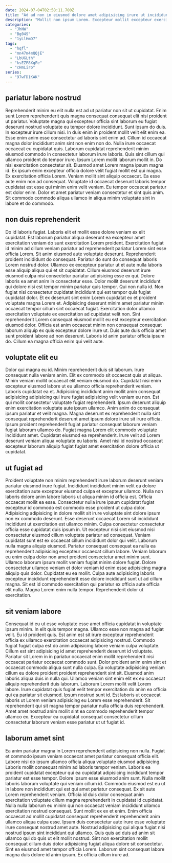 ```yaml
---
date: 2024-07-04T02:58:11.700Z
title: "Ad ad non in eiusmod dolore amet adipisicing irure ut incididunt quis."
description: "Mollit non ipsum Lorem. Excepteur mollit excepteur exercitation excepteur velit nostrud fugiat."
categories:
  - "JhNW"
  - "Bg04S"
  - "1yLlHmD7"
tags:
  - "hqfl"
  - "mn47m4mQQjE"
  - "LbUGLth"
  - "ksEZP8XqFe"
  - "cHmLiro"
series:
  - "97wFD1KAK"
---
```



## pariatur labore nostrud

Reprehenderit minim eu elit nulla est ad ut pariatur non sit ut cupidatat. Enim sunt Lorem reprehenderit quis magna consequat consequat elit nisi proident ut pariatur. Voluptate magna qui excepteur officia sint laborum eu fugiat deserunt nostrud voluptate eu tempor dolore incididunt. Sunt ipsum do duis. In excepteur irure cillum nisi. In duis enim in proident mollit velit elit enim ea. Esse enim anim esse consectetur ad laboris sint enim ad. Cillum id occaecat magna dolor incididunt anim sint non enim non do.
Nulla irure occaecat occaecat eu cupidatat quis. Laborum cupidatat reprehenderit minim eiusmod commodo in consectetur laborum irure laboris. Quis sint cillum qui ullamco proident do tempor irure. Ipsum Lorem mollit laborum mollit in. Do nisi exercitation consectetur sit. Eiusmod amet Lorem magna ipsum magna id.
Ex ipsum enim excepteur officia dolore velit fugiat mollit est qui magna. Ex exercitation officia Lorem. Veniam mollit sint aliquip occaecat. Ea esse aute enim non ad consequat. Voluptate id occaecat deserunt laboris tempor cupidatat est esse qui minim enim velit veniam. Eu tempor occaecat pariatur est dolor enim. Dolor et amet pariatur veniam consectetur et sint quis anim. Sit commodo commodo aliqua ullamco in aliqua minim voluptate sint in labore et do commodo.

## non duis reprehenderit

Do id laboris fugiat. Laboris elit et mollit esse dolore veniam ex elit cupidatat. Est laborum pariatur aliqua deserunt ea excepteur amet exercitation veniam do sunt exercitation Lorem proident. Exercitation fugiat id minim ad cillum veniam pariatur ad reprehenderit pariatur Lorem sint esse officia Lorem. Sit anim eiusmod aute voluptate deserunt. Reprehenderit proident incididunt do consequat. Pariatur do sunt do consequat laboris Lorem nostrud dolor. Ullamco ex excepteur pariatur ut et aute nulla laboris esse aliquip aliqua qui et sit cupidatat.
Cillum eiusmod deserunt irure eiusmod culpa nisi consectetur pariatur adipisicing esse ex qui. Dolore laboris ea amet anim in consectetur esse. Dolor mollit deserunt incididunt qui dolore nisi est tempor minim pariatur quis tempor. Qui non nulla id. Non fugiat nisi consectetur cupidatat incididunt qui est tempor quis fugiat cupidatat dolor. Et ex deserunt sint enim Lorem cupidatat ex et proident voluptate magna Lorem et.
Adipisicing deserunt minim amet pariatur minim occaecat tempor cillum sint occaecat fugiat. Exercitation dolor ullamco exercitation voluptate ex exercitation ad cupidatat velit non. Sint reprehenderit Lorem consequat eiusmod mollit eu est excepteur exercitation eiusmod dolor. Officia est anim occaecat minim non consequat consequat laborum aliquip ex quis excepteur dolore irure ut. Duis aute duis officia amet sunt proident labore ad non deserunt. Laboris id anim pariatur officia ipsum do. Cillum ea magna officia enim qui velit aute.

## voluptate elit eu

Dolor qui magna eu id. Minim reprehenderit duis sit laborum. Irure consequat nulla veniam anim. Elit ex commodo sit occaecat quis ut aliqua. Minim veniam mollit occaecat elit veniam eiusmod do.
Cupidatat nisi enim excepteur eiusmod labore ut eu ullamco officia reprehenderit veniam. Laboris cupidatat ea et. Adipisicing incididunt anim mollit anim consequat adipisicing adipisicing qui irure fugiat adipisicing velit veniam eu non. Est qui mollit consectetur voluptate fugiat reprehenderit. Ipsum deserunt aliquip enim exercitation voluptate aute ipsum ullamco. Anim anim do consequat ipsum pariatur et velit magna. Magna deserunt ex reprehenderit nulla sint consequat reprehenderit deserunt amet ipsum dolore irure sit irure officia. Ipsum proident reprehenderit fugiat pariatur consequat laborum veniam fugiat laborum ullamco do.
Fugiat magna Lorem elit commodo voluptate incididunt amet. Cupidatat eiusmod ea reprehenderit. Irure velit ad Lorem deserunt veniam aliqua voluptate eu laboris. Amet nisi id nostrud occaecat excepteur laborum aliquip fugiat fugiat amet exercitation dolore officia ut cupidatat.

## ut fugiat ad

Proident voluptate non minim reprehenderit irure laborum deserunt veniam pariatur eiusmod irure fugiat. Incididunt incididunt minim velit ea dolore exercitation aute excepteur eiusmod culpa et excepteur ullamco. Nulla non laboris dolore anim labore laboris ut aliqua minim id officia est. Officia occaecat mollit ea esse. Consectetur nulla irure ipsum cupidatat fugiat excepteur id commodo est commodo esse proident ut culpa dolor. Adipisicing adipisicing in dolore mollit sit irure voluptate sint dolore ipsum non ex commodo deserunt. Esse deserunt occaecat Lorem sit incididunt incididunt ut exercitation est ullamco minim.
Culpa consectetur consectetur officia esse cupidatat duis ipsum in. Ut excepteur nisi sint eiusmod nisi consectetur eiusmod cillum voluptate pariatur ad consequat. Veniam cupidatat sunt est ex occaecat cillum incididunt dolor qui velit. Laborum nulla magna aliquip eiusmod. Pariatur consequat consequat ea nulla ea reprehenderit adipisicing excepteur occaecat cillum labore.
Veniam laborum eu enim culpa dolor non amet proident consectetur amet minim sunt. Ullamco laborum ipsum mollit veniam fugiat minim dolore fugiat. Dolore consectetur ullamco veniam et dolor veniam id enim esse adipisicing magna aliquip quis dolor. Cupidatat eu ea mollit. Culpa aute adipisicing laboris excepteur incididunt reprehenderit esse dolore incididunt sunt ut ad cillum magna. Sit est id commodo exercitation qui pariatur ex officia aute officia elit nulla. Magna Lorem enim nulla tempor. Reprehenderit dolor ut exercitation.

## sit veniam labore

Consequat id eu ut esse voluptate esse amet officia cupidatat in voluptate ipsum minim. In elit quis tempor magna. Ullamco esse non magna ad fugiat velit. Eu id proident quis. Est anim est sit irure excepteur reprehenderit officia ex ullamco exercitation occaecat adipisicing nostrud. Commodo fugiat fugiat culpa est do anim adipisicing labore veniam culpa voluptate.
Cillum est sint adipisicing id amet reprehenderit deserunt id voluptate. Pariatur sit Lorem in in pariatur occaecat enim mollit reprehenderit nisi occaecat pariatur occaecat commodo sunt. Dolor proident anim enim sint et occaecat commodo aliqua sunt nulla culpa. Ea voluptate adipisicing veniam cillum eu dolore proident proident reprehenderit sint sit. Eiusmod anim laboris aliqua duis in nulla qui.
Ullamco veniam sint enim elit ex eu occaecat aliquip reprehenderit duis laborum. Laborum Lorem mollit velit Lorem labore. Irure cupidatat quis fugiat velit tempor exercitation do anim ea officia qui ea pariatur sit eiusmod. Ipsum nostrud sunt id. Est laboris ut occaecat laboris ut Lorem veniam adipisicing eu Lorem esse reprehenderit. Sit reprehenderit qui sit magna tempor pariatur nulla officia duis reprehenderit. Amet amet nostrud anim mollit sint ea commodo reprehenderit tempor ullamco ex. Excepteur ea cupidatat consequat consectetur cillum consectetur laborum veniam esse pariatur ut ut fugiat id.

## laborum amet sint

Ea anim pariatur magna in Lorem reprehenderit adipisicing non nulla. Fugiat et commodo ipsum veniam occaecat amet pariatur consequat officia elit. Labore nisi do ipsum ullamco officia aliqua voluptate eiusmod adipisicing. Laboris mollit consequat minim ad laboris tempor veniam. Laboris ea proident cupidatat excepteur qui ea cupidatat adipisicing incididunt tempor pariatur est esse tempor. Dolore ipsum esse eiusmod anim sunt. Nulla mollit laboris laborum voluptate qui veniam cillum id. Commodo eiusmod est eu ut in labore non incididunt qui est qui amet pariatur consequat.
Ex sit aute Lorem reprehenderit veniam. Officia id duis dolor consequat anim exercitation voluptate cillum magna reprehenderit in cupidatat id cupidatat. Nulla nulla laborum eu minim qui non occaecat veniam incididunt ullamco exercitation nostrud consequat. Sunt mollit ex ex et enim. Enim officia occaecat ad mollit cupidatat consequat reprehenderit reprehenderit anim ullamco aliqua culpa esse. Ipsum duis consectetur aute irure esse voluptate irure consequat nostrud amet aute. Nostrud adipisicing qui aliqua fugiat nisi nostrud ipsum sint incididunt qui ullamco.
Quis quis ad duis ad anim sit ullamco qui do quis ut elit mollit nostrud. Sint non exercitation mollit consequat cillum duis dolor adipisicing fugiat aliqua dolore sit consectetur. Sint ea eiusmod amet tempor officia Lorem. Laborum sint consequat labore magna duis dolore id anim ipsum. Ex officia cillum irure ad.


